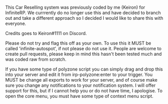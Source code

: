 This Car Reselling system was previously coded by me (Keiron) for InfiniteRP. We currrently do no longer use this and have decided to branch out and take a different approach so I decided I would like to share this with everyone.

Credits goes to Keiron#1111 on Discord.

Please do not try and flag this off as your own. To use this it MUST be called 'infinite-autospot', if not please do not use it. People are welcome to create pull requests, please keep in mind this hasn't been tested much and was coded raw from scratch.

If you have some type of polyzone script you can simply drag and drop this into your server and edit it from irp-polyzone:enter to your trigger. You MUST be change all exports to work for your server, and of course make sure you change any notifications to your notification system. I will offer support for this, but if I cannot help you or do not have time, I apologise. To open the core menu, you must have some type of context menu script.
